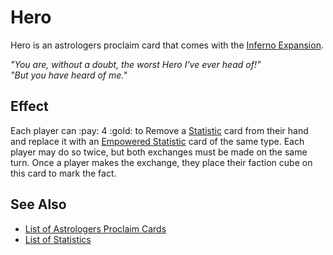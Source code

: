 # Hero

Hero is an astrologers proclaim card that comes with the [Inferno Expansion](../content.md).

*"You are, without a doubt, the worst Hero I've ever head of!"<br>"But you have heard of me."*


## Effect

Each player can :pay: 4 :gold: to Remove a [Statistic](../statistics.md) card from their hand and replace it with an [Empowered Statistic](../statistics.md) card of the same type. Each player may do so twice, but both exchanges must be made on the same turn. Once a player makes the exchange, they place their faction cube on this card to mark the fact.


## See Also

- [List of Astrologers Proclaim Cards](index.md)
- [List of Statistics](../statistics.md)
